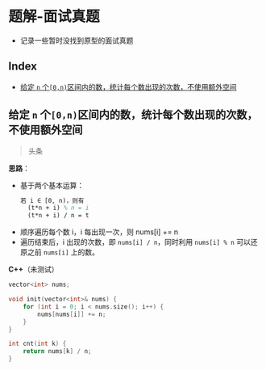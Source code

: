 题解-面试真题
===
- 记录一些暂时没找到原型的面试真题

Index
---
<!-- TOC -->

- [给定 `n` 个`[0,n)`区间内的数，统计每个数出现的次数，不使用额外空间](#给定-n-个0n区间内的数统计每个数出现的次数不使用额外空间)

<!-- /TOC -->

## 给定 `n` 个`[0,n)`区间内的数，统计每个数出现的次数，不使用额外空间
> 头条

**思路**：
- 基于两个基本运算：
  ```tex
  若 i ∈ [0, n)，则有
    (t*n + i) % n = i
    (t*n + i) / n = t 
  ```
- 顺序遍历每个数 i，i 每出现一次，则 nums[i] += n
- 遍历结束后，i 出现的次数，即 `nums[i] / n`，同时利用 `nums[i] % n` 可以还原之前 `nums[i]` 上的数。

**C++**（未测试）
```C++
vector<int> nums;

void init(vector<int>& nums) {
    for (int i = 0; i < nums.size(); i++) {
        nums[nums[i]] += n;
    }
}

int cnt(int k) {
    return nums[k] / n;
}
```